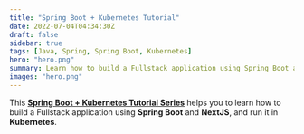 ```yaml
---
title: "Spring Boot + Kubernetes Tutorial"
date: 2022-07-04T04:34:30Z
draft: false
sidebar: true
tags: [Java, Spring, Spring Boot, Kubernetes]
hero: "hero.png"
summary: Learn how to build a Fullstack application using Spring Boot and NextJS, and run it in Kubernetes.
images: "hero.png"
---
```


This **[Spring Boot + Kubernetes Tutorial Series](https://www.youtube.com/watch?v=pGbBuwzyiV4&list=PLuNxlOYbv61h66_QlcjCEkVAj6RdeplJJ&index=1)**
helps you to learn how to build a Fullstack application using **Spring Boot** and **NextJS**, 
and run it in **Kubernetes**.
